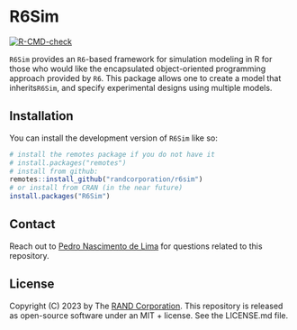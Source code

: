 
<!-- README.md is generated from README.Rmd. Please edit that file -->

# R6Sim

<!-- badges: start -->

[![R-CMD-check](https://github.com/RANDCorporation/R6Sim/actions/workflows/R-CMD-check.yaml/badge.svg)](https://github.com/RANDCorporation/R6Sim/actions/workflows/R-CMD-check.yaml)
<!-- badges: end -->

`R6Sim` provides an `R6`-based framework for simulation modeling in R
for those who would like the encapsulated object-oriented programming
approach provided by `R6`. This package allows one to create a model
that inherits`R6Sim`, and specify experimental designs using multiple
models.

## Installation

You can install the development version of `R6Sim` like so:

``` r
# install the remotes package if you do not have it
# install.packages("remotes")
# install from github:
remotes::install_github("randcorporation/r6sim")
# or install from CRAN (in the near future)
install.packages("R6Sim")
```

## Contact

Reach out to [Pedro Nascimento de
Lima](https://www.rand.org/about/people/l/lima_pedro_nascimento_de.html)
for questions related to this repository.

## License

Copyright (C) 2023 by The [RAND Corporation](https://www.rand.org). This
repository is released as open-source software under an MIT + license.
See the LICENSE.md file.

